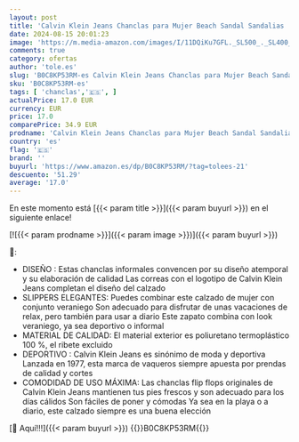 ```yaml
---
layout: post
title: 'Calvin Klein Jeans Chanclas para Mujer Beach Sandal Sandalias  Blanco  White   40'
date: 2024-08-15 20:01:23
image: 'https://m.media-amazon.com/images/I/11DQiKu7GFL._SL500_._SL400_.jpg'
comments: true
category: ofertas
author: 'tole.es'
slug: 'B0C8KP53RM-es Calvin Klein Jeans Chanclas para Mujer Beach Sandal...'
sku: 'B0C8KP53RM-es'
tags: [ 'chanclas','🇪🇸', ]
actualPrice: 17.0 EUR
currency: EUR
price: 17.0
comparePrice: 34.9 EUR
prodname: 'Calvin Klein Jeans Chanclas para Mujer Beach Sandal Sandalias  Blanco  White   40'
country: 'es'
flag: '🇪🇸'
brand: ''
buyurl: 'https://www.amazon.es/dp/B0C8KP53RM/?tag=tolees-21'
descuento: '51.29'
average: '17.0'
---
```


En este momento está [{{< param title >}}]({{< param buyurl >}}) en el siguiente enlace!

[![{{< param prodname >}}]({{< param image >}})]({{< param buyurl >}})

🔎:

- DISEÑO : Estas chanclas informales convencen por su diseño atemporal y su elaboración de calidad Las correas con el logotipo de Calvin Klein Jeans completan el diseño del calzado
- SLIPPERS ELEGANTES: Puedes combinar este calzado de mujer con conjunto veraniego Son adecuado para disfrutar de unas vacaciones de relax, pero también para usar a diario Este zapato combina con look veraniego, ya sea deportivo o informal
- MATERIAL DE CALIDAD: El material exterior es poliuretano termoplástico 100 %, el ribete excluido
- DEPORTIVO : Calvin Klein Jeans es sinónimo de moda y deportiva Lanzada en 1977, esta marca de vaqueros siempre apuesta por prendas de calidad y cortes
- COMODIDAD DE USO MÁXIMA: Las chanclas flip flops originales de Calvin Klein Jeans mantienen tus pies frescos y son adecuado para los días cálidos Son fáciles de poner y cómodas Ya sea en la playa o a diario, este calzado siempre es una buena elección

[🛒 Aquí!!!]({{< param buyurl >}})
{{<world>}}B0C8KP53RM{{</world>}}
